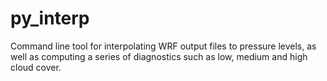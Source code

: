 # py_interp
Command line tool for interpolating WRF output files to pressure levels, as well as computing a series of diagnostics such as low, medium and high cloud cover.
